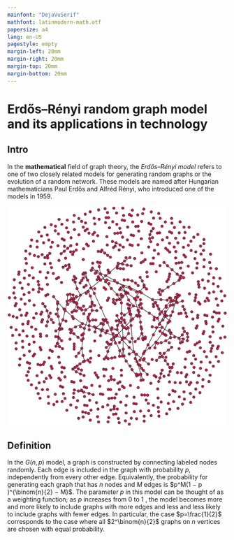 ```yaml
---
mainfont: "DejaVuSerif"
mathfont: latinmodern-math.otf
papersize: a4
lang: en-US
pagestyle: empty
margin-left: 20mm
margin-right: 20mm
margin-top: 20mm
margin-bottom: 20mm
---
```


# Erdős–Rényi random graph model and its applications in technology

## Intro

In the **mathematical** field of graph theory, the *Erdős–Rényi model* refers to one of two closely related models for generating random graphs or the evolution of a random network. These models are named after Hungarian mathematicians Paul Erdős and Alfréd Rényi, who introduced one of the models in 1959.

![An Erdős–Rényi–Gilbert graph with 1000 vertices at the critical edge probability p = 1 / (n − 1), showing a large component and many small ones](graph-1000.svg)

## Definition

In the $G(n, p)$ model, a graph is constructed by connecting labeled nodes randomly. Each edge is included in the graph with probability $p$, independently from every other edge. Equivalently, the probability for generating each graph that has $n$ nodes and $M$ edges is $p^M(1 − p )^{\binom{n}{2} − M}$. The parameter $p$ in this model can be thought of as a weighting function; as $p$ increases from 0 to 1 , the model becomes more and more likely to include graphs with more edges and less and less likely to include graphs with fewer edges. In particular, the case $p=\frac{1}{2}$ corresponds to the case where all $2^\binom{n}{2}$ graphs on $n$ vertices are chosen with equal probability.

